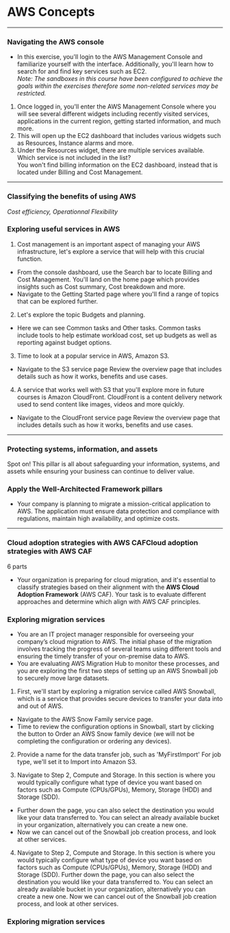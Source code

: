 # AWS Concepts
---
### Navigating the AWS console
* In this exercise, you'll login to the AWS Management Console and familiarize yourself with the interface. Additionally, you'll learn how to search for and find key services such as EC2.    
*Note: The sandboxes in this course have been configured to achieve the goals within the exercises therefore some non-related services may be restricted.*
1. Once logged in, you'll enter the AWS Management Console where you will see several different widgets including recently visited services, applications in the current region, getting started information, and much more.
2. This will open up the EC2 dashboard that includes various widgets such as Resources, Instance alarms and more.
3. Under the Resources widget, there are multiple services available. Which service is not included in the list?    
    You won't find billing information on the EC2 dashboard, instead that is located under Billing and Cost Management.
---
### Classifying the benefits of using AWS
*Cost efficiency, Operationnal Flexibility*
   
### Exploring useful services in AWS
1. Cost management is an important aspect of managing your AWS infrastructure, let's explore a service that will help with this crucial function.
* From the console dashboard, use the Search bar to locate Billing and Cost Management. You'll land on the home page which provides insights such as Cost summary, Cost breakdown and more.
* Navigate to the Getting Started page where you'll find a range of topics that can be explored further.

2. Let's explore the topic Budgets and planning.
* Here we can see Common tasks and Other tasks. Common tasks include tools to help estimate workload cost, set up budgets as well as reporting against budget options.

3. Time to look at a popular service in AWS, Amazon S3.
* Navigate to the S3 service page  Review the overview page that includes details such as how it works, benefits and use cases.

4. A service that works well with S3 that you'll explore more in future courses is Amazon CloudFront. CloudFront is a content delivery network used to send content like images, videos and more quickly.
* Navigate to the CloudFront service page Review the overview page that includes details such as how it works, benefits and use cases.
---
### Protecting systems, information, and assets
Spot on! This pillar is all about safeguarding your information, systems, and assets while ensuring your business can continue to deliver value.

### Apply the Well-Architected Framework pillars
* Your company is planning to migrate a mission-critical application to AWS. The application must ensure data protection and compliance with regulations, maintain high availability, and optimize costs.
---
### Cloud adoption strategies with AWS CAFCloud adoption strategies with AWS CAF
6 parts   
* Your organization is preparing for cloud migration, and it's essential to classify strategies based on their alignment with the **AWS Cloud Adoption Framework** (AWS CAF). Your task is to evaluate different approaches and determine which align with AWS CAF principles.

### Exploring migration services
* You are an IT project manager responsible for overseeing your company’s cloud migration to AWS. The initial phase of the migration involves tracking the progress of several teams using different tools and ensuring the timely transfer of your on-premise data to AWS.
* You are evaluating AWS Migration Hub to monitor these processes, and you are exploring the first two steps of setting up an AWS Snowball job to securely move large datasets.

1. First, we'll start by exploring a migration service called AWS Snowball, which is a service that provides secure devices to transfer your data into and out of AWS.
* Navigate to the AWS Snow Family service page.
* Time to review the configuration options in Snowball, start by clicking the button to Order an AWS Snow family device (we will not be completing the configuration or ordering any devices).

2. Provide a name for the data transfer job, such as 'MyFirstImport' For job type, we'll set it to Import into Amazon S3.

3. Navigate to Step 2, Compute and Storage. In this section is where you would typically configure what type of device you want based on factors such as Compute (CPUs/GPUs), Memory, Storage (HDD) and Storage (SDD).
* Further down the page, you can also select the destination you would like your data transferred to. You can select an already available bucket in your organization, alternatively you can create a new one.
* Now we can cancel out of the Snowball job creation process, and look at other services.

4. Navigate to Step 2, Compute and Storage. In this section is where you would typically configure what type of device you want based on factors such as Compute (CPUs/GPUs), Memory, Storage (HDD) and Storage (SDD).
Further down the page, you can also select the destination you would like your data transferred to. You can select an already available bucket in your organization, alternatively you can create a new one.
Now we can cancel out of the Snowball job creation process, and look at other services.

### Exploring migration services
